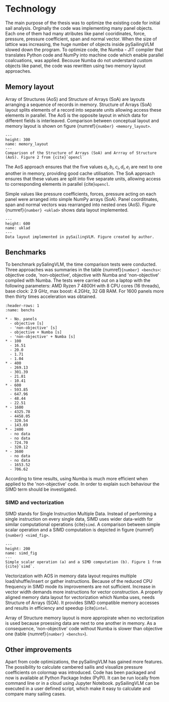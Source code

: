 # Technology

The main purpose of the thesis was to optimize the existing code for initial sail analysis. 
Orginally the code was implementing many panel objects. Each one of them had many atributes like panel cooridinates, force, pressure, pressure coefficient, span and normal vector. When the size of lattice was increasing, the huge number of objects inside pySailingVLM slowed down the program. To optimize code, the Numba - JIT compiler that translates Python code and NumPy into machine code which enable parallel coalcuations, was applied. Becouse Numba do not understand custom objects like panel, the code was rewritten using two memory layout approaches. 

## Memory layout

Array of Structures (AoS) and Structure of Arrays (SoA) are layouts arranging a sequence of records in memory. Structure of Arrays (SoA) layout splits elements of a record into separate units allowing access these elements in parallel. The AoS is the opposite layout in which data for different fields is interleaved. Comparison between conceptual layout and memory layout is shown on figure {numref}`{number} <memory_layout>`. 

```{figure} ../../figures/memory_layout.png
---
height: 300
name: memory_layout
---
Comparison of the Structure of Arrays (SoA) and Arrray of Structure (AoS). Figure 2 from {cite}`opencl`
```

The AoS approach ensures that the five values $a_i, b_i, c_i, d_i, e_i$ are 
next to one another in memory, providing good cache utilisation. The SoA approach ensures that these values are split into five separate units, allowing access to corresponding elements in parallel {cite}`opencl`.


Simple values like pressure coefficients, forces, pressure acting on each panel were arranged into simple NumPy arrays (SoA). Panel coorditnates, span and normal vectors was rearranged into nested ones (AoS). Figure {numref}`{number} <uklad>` shows data layout implemented. 


```{figure} ../../figures/panele.drawio.png
---
height: 600
name: uklad
---
Data layout implemented in pySailingVLM. Figure created by author.
```
## Benchmarks

To benchmark pySalingVLM, the time comparison tests were conducted. Three approaches was summaries in the table {numref}`{number} <benchs>`: objective code, 'non-objective',  objective with Numba and 'non-objective' compiled with Numba.  The tests were carried out on a laptop with the following parameters: AMD Ryzen 7 4800H with 8 CPU cores (16 threads), base clock: 2.9 GHz, max boost: 4.2GHz, 32 GB RAM. For 1600 panels more then thirty times acceleration was obtained.

```{list-table} Time execution comparison between different approaches of implementing pySailingVLM depending on sail shape.
:header-rows: 1
:name: benchs

* - No. panels
  - objective [s]
  - 'non-objective' [s]
  - objective + Numba [s]
  - 'non-objective' + Numba [s]
* - 100
  - 16.51
  - 20.0
  - 1.71
  - 1.04
* - 400
  - 269.13
  - 301.39
  - 21.81
  - 10.41
* - 600
  - 593.85
  - 647.96
  - 48.44
  - 22.51
* - 1600
  - 4325.78
  - 4458.05
  - 320.54
  - 143.69
* - 2400
  - no data
  - no data
  - 724.70
  - 320.12
* - 3600    
  - no data
  - no data
  - 1653.52
  - 706.62
```
According to time results, using Numba is much more efficient when applied to the 'non-objective' code. In order to explain such behaviour the SIMD term should be investigated.


### SIMD and vectorization
SIMD stands for Single Instruction Multiple Data. Instead of performing a single instruction on every single data, SIMD uses wider data-width for similar computational operations {cite}`simd`. A comparison between simple scalar operation and a SIMD computation is depicted in figure {numref}`{number} <simd_fig>`.

```{figure} ../../figures/simd_fig.png
---
height: 200
name: simd_fig
---
Simple scalar operation (a) and a SIMD computation (b). Figure 1 from {cite}`simd`.
```

Vectorization with AOS in memory data layout requires multiple load/shuffle/insert or gather instructions. Because of the reduced CPU frequency in SIMD mode its improvements are not sufficient. Increase in vector width demands more instructions for vector construction. A properly aligned memory data layout for vectorization which Numba uses, needs Structure of Arrays (SOA). It provides SIMD compatible memory accesses and results in efficiency and speedup {cite}`intel`.

Array of Structure memory layout is more appropirate when no vectorization is used because proessing data are next to one another in memory. As a consequence, 'non-objective' code without Numba is slower than objective one (table {numref}`{number} <benchs>`).

## Other improvements
Apart from code optimizations, the pySailingVLM has gained more features. The possibility to calculate cambered sailis and visualize pressure coefficients on colormap was introduced. Code has been packaged and now is available at Python Package Index (PyPI). It can be run locally from command line or in a cloud using Jupyter Notebook. pySailingVLM can be executed in a user defined script, which make it easy to calculate and compare many sailing cases.
